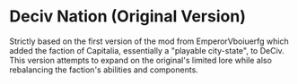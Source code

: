 # Deciv Nation (Original Version)
Strictly based on the first version of the mod from EmperorVboiuerfg which added the faction of Capitalia, essentially a "playable city-state", to DeCiv. This version attempts to expand on the original's limited lore while also rebalancing the faction's abilities and components.
